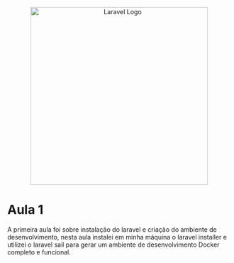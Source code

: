 <p align="center"><a href="https://laravel.com" target="_blank"><img src="https://raw.githubusercontent.com/laravel/art/master/logo-lockup/5%20SVG/2%20CMYK/1%20Full%20Color/laravel-logolockup-cmyk-red.svg" width="400" alt="Laravel Logo"></a></p>

# Aula 1
A primeira aula foi sobre instalação do laravel e criação do ambiente de desenvolvimento, nesta aula instalei em minha máquina o laravel installer e utilizei o laravel sail para gerar um ambiente de desenvolvimento Docker completo e funcional.
